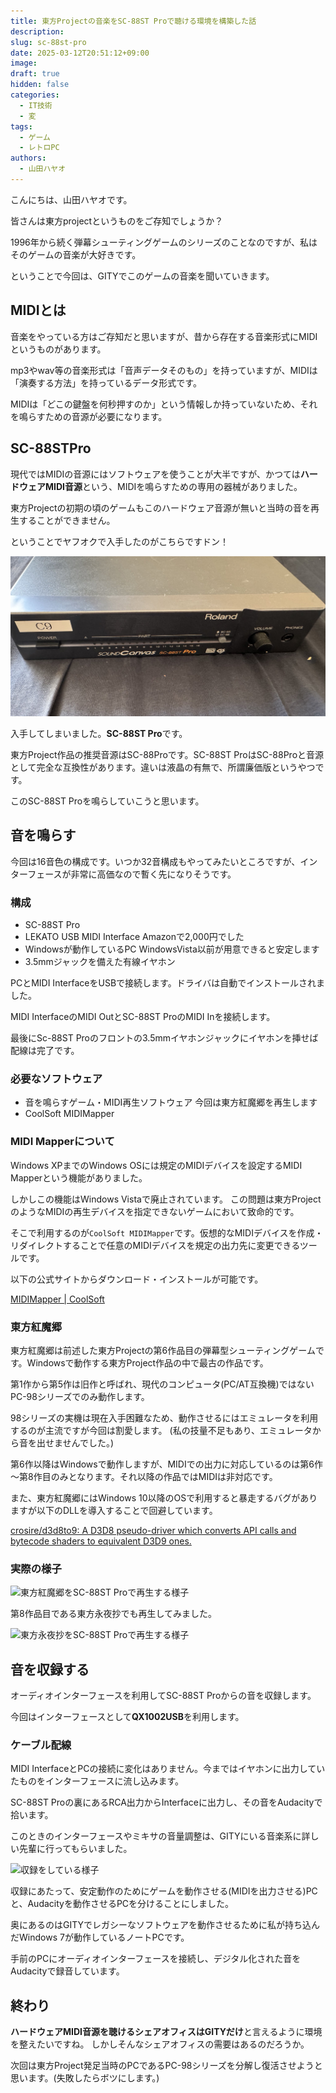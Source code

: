 ```yaml
---
title: 東方Projectの音楽をSC-88ST Proで聴ける環境を構築した話
description:
slug: sc-88st-pro
date: 2025-03-12T20:51:12+09:00
image:
draft: true
hidden: false
categories:
  - IT技術
  - 変
tags:
  - ゲーム
  - レトロPC
authors: 
  - 山田ハヤオ
---
```


こんにちは、山田ハヤオです。

皆さんは東方projectというものをご存知でしょうか？

1996年から続く弾幕シューティングゲームのシリーズのことなのですが、私はそのゲームの音楽が大好きです。

ということで今回は、GITYでこのゲームの音楽を聞いていきます。

## MIDIとは

音楽をやっている方はご存知だと思いますが、昔から存在する音楽形式にMIDIというものがあります。

mp3やwav等の音楽形式は「音声データそのもの」を持っていますが、MIDIは「演奏する方法」を持っているデータ形式です。

MIDIは「どこの鍵盤を何秒押すのか」という情報しか持っていないため、それを鳴らすための音源が必要になります。

## SC-88STPro

現代ではMIDIの音源にはソフトウェアを使うことが大半ですが、かつては**ハードウェアMIDI音源**という、MIDIを鳴らすための専用の器械がありました。

東方Projectの初期の頃のゲームもこのハードウェア音源が無いと当時の音を再生することができません。

ということでヤフオクで入手したのがこちらですドン！

![SC-88ST Pro](sc-88st-pro.png)

入手してしまいました。**SC-88ST Pro**です。

東方Project作品の推奨音源はSC-88Proです。SC-88ST ProはSC-88Proと音源として完全な互換性があります。違いは液晶の有無で、所謂廉価版というやつです。

このSC-88ST Proを鳴らしていこうと思います。

## 音を鳴らす

今回は16音色の構成です。いつか32音構成もやってみたいところですが、インターフェースが非常に高価なので暫く先になりそうです。

### 構成

- SC-88ST Pro
- LEKATO USB MIDI Interface
  Amazonで2,000円でした
- Windowsが動作しているPC
  WindowsVista以前が用意できると安定します
- 3.5mmジャックを備えた有線イヤホン

PCとMIDI InterfaceをUSBで接続します。ドライバは自動でインストールされました。

MIDI InterfaceのMIDI OutとSC-88ST ProのMIDI Inを接続します。

最後にSc-88ST Proのフロントの3.5mmイヤホンジャックにイヤホンを挿せば配線は完了です。

### 必要なソフトウェア

- 音を鳴らすゲーム・MIDI再生ソフトウェア
  今回は東方紅魔郷を再生します
- CoolSoft MIDIMapper

### MIDI Mapperについて

Windows XPまでのWindows OSには規定のMIDIデバイスを設定するMIDI Mapperという機能がありました。

しかしこの機能はWindows Vistaで廃止されています。
この問題は東方ProjectのようなMIDIの再生デバイスを指定できないゲームにおいて致命的です。

そこで利用するのが`CoolSoft MIDIMapper`です。仮想的なMIDIデバイスを作成・リダイレクトすることで任意のMIDIデバイスを規定の出力先に変更できるツールです。

以下の公式サイトからダウンロード・インストールが可能です。

[MIDIMapper \| CoolSoft](https://coolsoft.altervista.org/en/midimapper)

### 東方紅魔郷

東方紅魔郷は前述した東方Projectの第6作品目の弾幕型シューティングゲームです。Windowsで動作する東方Project作品の中で最古の作品です。

第1作から第5作は旧作と呼ばれ、現代のコンピュータ(PC/AT互換機)ではないPC-98シリーズでのみ動作します。

98シリーズの実機は現在入手困難なため、動作させるにはエミュレータを利用するのが主流ですが今回は割愛します。
(私の技量不足もあり、エミュレータから音を出せませんでした。)

第6作以降はWindowsで動作しますが、MIDIでの出力に対応しているのは第6作～第8作目のみとなります。それ以降の作品ではMIDIは非対応です。

また、東方紅魔郷にはWindows 10以降のOSで利用すると暴走するバグがありますが以下のDLLを導入することで回避しています。

[crosire/d3d8to9: A D3D8 pseudo\-driver which converts API calls and bytecode shaders to equivalent D3D9 ones\.](https://github.com/crosire/d3d8to9)

### 実際の様子

![東方紅魔郷をSC-88ST Proで再生する様子](./playing-th06.png)

第8作品目である東方永夜抄でも再生してみました。

![東方永夜抄をSC-88ST Proで再生する様子](./playing-th08.png)

## 音を収録する

オーディオインターフェースを利用してSC-88ST Proからの音を収録します。

今回はインターフェースとして**QX1002USB**を利用します。

### ケーブル配線

MIDI InterfaceとPCの接続に変化はありません。今まではイヤホンに出力していたものをインターフェースに流し込みます。

SC-88ST Proの裏にあるRCA出力からInterfaceに出力し、その音をAudacityで拾います。

このときのインターフェースやミキサの音量調整は、GITYにいる音楽系に詳しい先輩に行ってもらいました。

![収録をしている様子](./audio-interface.png)

収録にあたって、安定動作のためにゲームを動作させる(MIDIを出力させる)PCと、Audacityを動作させるPCを分けることにしました。

奥にあるのはGITYでレガシーなソフトウェアを動作させるために私が持ち込んだWindows 7が動作しているノートPCです。

手前のPCにオーディオインターフェースを接続し、デジタル化された音をAudacityで録音しています。

## 終わり

**ハードウェアMIDI音源を聴けるシェアオフィスはGITYだけ**と言えるように環境を整えたいですね。  しかしそんなシェアオフィスの需要はあるのだろうか。

次回は東方Project発足当時のPCであるPC-98シリーズを分解し復活させようと思います。(失敗したらボツにします。)
